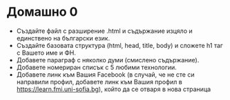 # Домашно 0

- Създайте файл с разширение .html и съдържание изцяло и единствено на български език.
- Създайте базовата структура (html, head, title, body) и сложете h1 таг с Вашето имe и ФН.
- Добавете параграф с няколко думи (смислено съдържание).
- Добавете номериран списък с 5 любими технологии.
- Добавете линк към Вашия Facebook (в случай, че не сте си направили профил, добавете линк към Вашия профил в https://learn.fmi.uni-sofia.bg), който да се отваря в нова страница
